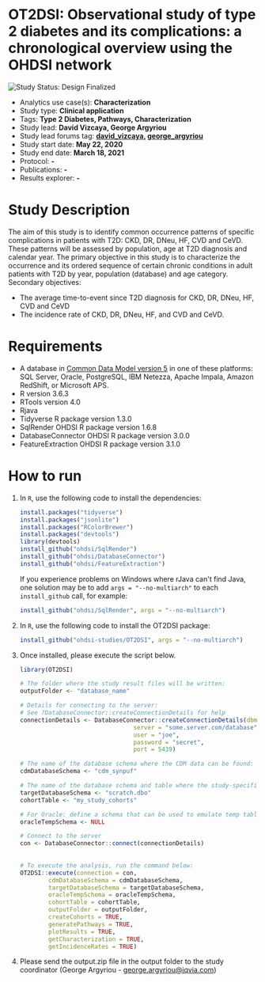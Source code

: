 OT2DSI: Observational study of type 2 diabetes and its complications: a chronological overview using the OHDSI network
=============

<img src="https://img.shields.io/badge/Study%20Status-Design%20Finalized-brightgreen.svg" alt="Study Status: Design Finalized">

- Analytics use case(s): **Characterization**
- Study type: **Clinical application**
- Tags: **Type 2 Diabetes, Pathways, Characterization**
- Study lead: **David Vizcaya, George Argyriou**
- Study lead forums tag: **[david_vizcaya](https://forums.ohdsi.org/u/david_vizcaya/), [george_argyriou](https://forums.ohdsi.org/u/george_argyriou/)**
- Study start date: **May 22, 2020**
- Study end date: **March 18, 2021**
- Protocol: **-**
- Publications: **-**
- Results explorer: **-**


Study Description
==============================

The aim of this study is to identify common occurrence patterns of specific complications in patients with T2D: CKD, DR, DNeu, HF, CVD and CeVD. These patterns will be assessed by population, age at T2D diagnosis and calendar year.
The primary objective in this study is to characterize the occurrence and its ordered sequence of certain chronic conditions in adult patients with T2D by year, population (database) and age category.
Secondary objectives:

-	The average time-to-event since T2D diagnosis for CKD, DR, DNeu, HF, CVD and CeVD
-	The incidence rate of CKD, DR, DNeu, HF, and CVD and CeVD.  

Requirements
============

- A database in [Common Data Model version 5](https://github.com/OHDSI/CommonDataModel) in one of these platforms: SQL Server, Oracle, PostgreSQL, IBM Netezza, Apache Impala, Amazon RedShift, or Microsoft APS.
- R version 3.6.3
- RTools version 4.0
- Rjava
- Tidyverse R package version 1.3.0
- SqlRender OHDSI R package version 1.6.8
- DatabaseConnector OHDSI R package version 3.0.0
- FeatureExtraction OHDSI R package version 3.1.0



How to run
==========
1. In `R`, use the following code to install the dependencies:

	```r
	install.packages("tidyverse")
	install.packages("jsonlite")
	install.packages("RColorBrewer")
	install.packages("devtools")
	library(devtools)
	install_github("ohdsi/SqlRender")
	install_github("ohdsi/DatabaseConnector")
	install_github("ohdsi/FeatureExtraction")
	```

	If you experience problems on Windows where rJava can't find Java, one solution may be to add `args = "--no-multiarch"` to each `install_github` call, for example:
	
	```r
	install_github("ohdsi/SqlRender", args = "--no-multiarch")
	```
	
	
2. In `R`, use the following code to install the OT2DSI package:

	```r
	install_github("ohdsi-studies/OT2DSI", args = "--no-multiarch")
	```
	
3. Once installed, please execute the script below.

	```r
	library(OT2DSI)

	# The folder where the study result files will be written:
	outputFolder <- "database_name"

	# Details for connecting to the server:
	# See ?DatabaseConnector::createConnectionDetails for help
	connectionDetails <- DatabaseConnector::createConnectionDetails(dbms = "postgresql",
									server = "some.server.com/database",
									user = "joe",
									password = "secret",
									port = 5439)
	
	# The name of the database schema where the CDM data can be found:
	cdmDatabaseSchema <- "cdm_synpuf"

	# The name of the database schema and table where the study-specific cohorts will be instantiated:
	targetDatabaseSchema <- "scratch.dbo"
	cohortTable <- "my_study_cohorts"

	# For Oracle: define a schema that can be used to emulate temp tables:
	oracleTempSchema <- NULL
	
	# Connect to the server
	con <- DatabaseConnector::connect(connectionDetails)
        
	  
	# To execute the analysis, run the command below:
	OT2DSI::execute(connection = con,
			cdmDatabaseSchema = cdmDatabaseSchema,
			targetDatabaseSchema = targetDatabaseSchema,
			oracleTempSchema = oracleTempSchema,
			cohortTable = cohortTable,
			outputFolder = outputFolder,
			createCohorts = TRUE,
			generatePathways = TRUE,
			plotResults = TRUE,
			getCharacterization = TRUE,
			getIncidenceRates = TRUE)
	  ```

5. Please send the output.zip file in the output folder to the study coordinator (George Argyriou - george.argyriou@iqvia.com)
